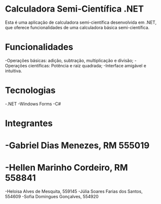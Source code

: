 # Calculadora Semi-Científica .NET
  Esta é uma aplicação de calculadora semi-científica desenvolvida em .NET, que oferece funcionalidades de uma calculadora básica semi-científica.

# Funcionalidades
  -Operações básicas: adição, subtração, multiplicação e divisão;
  -Operações científicas: Potência e raiz quadrada;
  -Interface amigável e intuitiva.

# Tecnologias 
  -.NET
  -Windows Forms 
  -C#

# Integrantes
  # -Gabriel Dias Menezes, RM 555019
  # -Hellen Marinho Cordeiro, RM 558841
  -Heloisa Alves de Mesquita, 559145
  -Júlia Soares Farias dos Santos, 554609
  -Sofia Domingues Gonçalves, 554920

